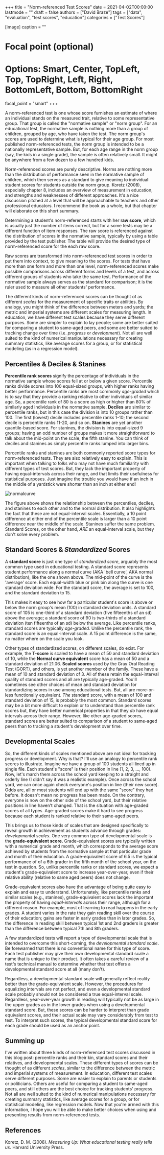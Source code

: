 +++
title = "Norm-referenced Test Scores"
date = 2021-04-02T00:00:00
lastmode = ""
draft = false
authors = ["David Braze"]
tags = ["data", "evaluation", "test scores", "education"]
categories = ["Test Scores"]

[image]
  caption = ""
  # Focal point (optional)
  # Options: Smart, Center, TopLeft, Top, TopRight, Left, Right, BottomLeft, Bottom, BottomRight
  focal_point = "smart"
+++

A norm-referenced test is one whose score furnishes an estimate of where an individual stands on the measured trait, relative to some representative group. That group is called the "normative sample" or "norm group". For an educational test, the normative sample is nothing more than a group of children, grouped by age, who have taken the test. The norm group's scores are used to determine what is typical for their age group. For most published norm-referenced tests, the norm group is intended to be a nationally representative sample. But, for each age range in the norm group (say, the kids in a single grade), the sample is often relatively small. It might be anywhere from a few dozen to a few hundred kids. 

Norm-referenced scores are purely descriptive. Norms are nothing more than the distribution of performance seen in the normative sample of children, which then serves as a standard to give meaning to individual student scores for students outside the norm group. Koretz (2008), especially chapter 8, includes an overview of measurement in education, and strengths and weaknesses of different approaches. It's a nice discussion pitched at a level that will be approachable to teachers and other professional educators. I recommend the book as a whole, but that chapter will elaborate on this short summary.

Determining a student's norm-referenced starts with her **raw score**, which is usually just the number of items correct, but for a some tests may be a different function of item responses. The raw score is  referenced against the distribution of scores in the normative sample, typically by using a table provided by the test publisher. The table will provide the desired type of norm-referenced score for the each raw score. 

Raw scores are transformed into norm-referenced test scores in order to put them into context, to give meaning to the scores. For tests that have more than one form and more than one level, norm-referenced scores make possible comparisons across different forms and levels of a test, and across different groups of students who take the same test. Performance of the normative sample always serves as the standard for comparison; it is the ruler used to measure all other students' performance.

The different kinds of norm-referenced scores can be thought of as different *scales* for the measurement of specific traits or abilities. By analogy, you might think of the difference between meters and yards; the metric and imperial systems are different scales for measuring length. In education, we have different test scales because they serve different purposes. Some are simpler to explain to lay people; some are better suited for comparing a student to same-aged peers, and some are better suited to tracking change over time (i.e. *progress* or *development*). Not all are well suited to the kind of numerical manipulations necessary for creating summary statistics, like average scores for a group, or for statistical modeling (as in a regression model). 

## Percentiles & Deciles & Stanines

**Percentile rank scores** signify the percentage of individuals in the normative sample whose scores fell at or below a given score. Percentile ranks divide scores into 100 equal-sized groups, with higher ranks having better performance. Percentile ranks are most commonly *age-graded* which is to say that they provide a ranking relative to other individuals of similar age. So, a percentile rank of 80 is a score as high or higher than 80% of similarly aged individuals in the normative sample. **Deciles** are similar to percentile ranks, but in this case the division is into 10 groups rather than 100. The first (lowest) decile includes percentile ranks 1-10; the second decile is percentile ranks 11-20, and so on. **Stanines** are yet another quantile-based score. For stanines, the division is into equal-sized 9 groups; having an odd number of groups makes it more straightforward to talk about the mid-point on the scale, the fifth stanine. You can think of deciles and stanines as simply percentile ranks lumped into larger bins. 

Percentile ranks and stanines are both commonly reported score types for norm-referenced tests. They are also relatively easy to explain. This is important when talking to folks who may not have much familiarity with different types of test scores. But, they lack the important property of having equal-intervals across their range, and that limits their usefulness for statistical purposes. Just imagine the trouble you would have if an inch in the middle of a yardstick were shorter than an inch at either end!

![normalcurve](/img/normal.png)

The figure above shows the relationship between the percentiles, deciles, and stanines to each other and to the normal distribution. It also highlights the fact that these are not equal-interval scales. Essentially, a 10 point difference at either end of the percentile scale is larger than a 10 point difference near the middle of the scale. Stanines suffer the same problem. Standard Scores, on the other hand, *ARE* an equal-interval scale, but they don't solve every problem.

## Standard Scores & *Standardized* Scores

A **standard score** is just one type of *standardized score*, arguably the most common type used in educational testing. A standard score represents student performance along a normal curve (AKA 'bell curve', AKA normal distribution), like the one shown above. The mid-point of the curve is the 'average' score. Each equal-width blue or pink bin along the curve is one standard deviation wide. For the standard score, the average is set to 100, and the standard deviation to 15. 

This makes it easy to see how far a particular student's score is above or below the norm group's mean (100) in standard deviation units. A standard score of 105 is one-third of a standard deviation (five fifteenths of an sd) above the average; a standard score of 90 is two-thirds of a standard deviation (ten fifteenths of an sd) below the average. Like percentile ranks, standard scores are typically *age-graded*. Unlike the percentile rank, the standard score is an equal-interval scale. A 15 point difference is the same, no matter where on the scale you look.

Other types of standardized scores, on different scales, do exist. For example, the **T-score** is scaled to have a mean of 50 and standard deviation of 10, while the **Normal curve equivalent** score has a mean of 50 and a standard deviation of 21.06. **Scaled scores** used by the Gray Oral Reading Test (GORT), and others, is yet another member of the family. These have a mean of 10 and standard deviation of 3. All of these retain the equal-interval quality of standard scores and all are typically age-graded. You'll sometimes see other choices of mean and standard deviation for standardizing scores in use among educational tests. But, all are more-or-less functionally equivalent. *The* standard score, with a mean of 100 and standard deviation of 15, is probably the most common. Standard scores may be a bit more difficult to explain or to understand than percentile rank scores but, they have better numerical properties in that they *do* have equal intervals across their range. However, like other age-graded scores, standard scores are better suited to comparison of a student to same-aged peers than to tracking a student's development over time. 

## Developmental Scales

So, the different kinds of scales mentioned above are not ideal for tracking progress or development. Why is that? I'll use an analogy to percentile rank scores to illustrate. Imagine we have a group of 100 students all lined up in single file. Each student's "score" is their position in line (1, 2, 3, ..., 100). Now, let's march them across the school yard keeping to a straight and orderly line (I didn't say it was a realistic example). Once across the school yard, we can once again check everyone's position in line (their new score). Odds are, all or most students will end up with the same "score" they had before. It doesn't mean no progress has been made. On the contrary, everyone is now on the other side of the school yard, but their relative positions in line haven't changed. That is the situation with age-graded scores of all types. Age-graded scores make it hard to see progress because each student is ranked relative to their same-aged peers. 

This brings us to those kinds of scales that are designed specifically to reveal growth in achievement as students advance through grades: *developmental scales*. One very common type of developmental scale is the **grade-equivalent score**. Grade-equivalent scores are typically written with a numerical grade and month, which corresponds to the average score achieved by students from the normative sample at that particular grade and month of their education. A grade-equivalent score of 6.5 is the typical performance of of a 6th grader in the fifth month of the school year, on the test in question. So, unlike percentile ranks or standard scores, we expect a student's grade-equivalent score to increase year-over-year, even if their relative ability (relative to same aged peers) does not change.

Grade-equivalent scores also have the advantage of being quite easy to explain and easy to understand. Unfortunately, like percentile ranks and similar scales (e.g., stanines), grade-equivalent scores lack the important the property of having *equal-intervals* across their range, although for a different reason. For example, most of learning to read happens in the early grades. A student varies in the rate they gain reading skill over the course of their education; gains are faster in early grades than in later grades. So, the difference in reading skill between typical 1st and 2nd graders is greater than the difference between typical 7th and 8th graders. 

A few standardized tests will report a type of developmental scale that is intended to overcome this short-coming, the *developmental standard scale*. Be forewarned that there is no conventional name for this type of score. Each test publisher may give their own developmental standard scale a name that is unique to their product. It often takes a careful review of a test's technical manual to determine whether that test offers a developmental standard score at all (many don't). 

Regardless, a developmental standard scale will generally reflect reality better than the grade-equivalent scale. However, the procedures for equalizing intervals are not perfect, and even a developmental standard scale probably should not be considered a true equal-interval scale. Regardless, year-over-year growth in reading will typically not be as large in the upper grades as in the lower grades when using a developmental standard score. But, these scores can be harder to interpret than grade equivalent scores, and their actual scale may vary considerably from test to test. To interpret such scores, the typical developmental standard score for each grade should be used as an anchor point.

## Summing up

I've written about three kinds of norm-referenced test scores discussed in this blog post: percentile ranks and their kin, standard scores and their relatives, and developmental scales. These different types of scores can be thought of as different *scales*, similar to the difference between the metric and imperial systems of measurement. In education, different test scales serve different purposes. Some are easier to explain to parents or students or politicians. Others are useful for comparing a student to same-aged peers, and still others are the best choice for tracking students' progress. Not all are well suited to the kind of numerical manipulations necessary for creating summary statistics, like average scores for a group, or for statistical modeling, like regression models. Now that you're armed with this information, I hope you will be able to make better choices when using and presenting results from norm-referenced tests.

## References

Koretz, D. M. (2008). *Measuring Up: What educational testing really tells us*. Harvard University Press.
 
